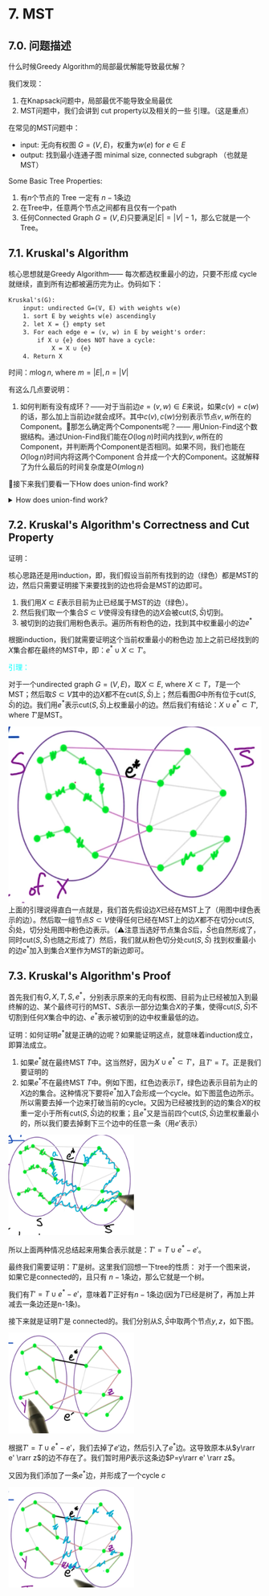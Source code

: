 
# 7. MST

## 7.0. 问题描述

什么时候Greedy Algorithm的局部最优解能导致最优解？

我们发现：
1. 在Knapsack问题中，局部最优不能导致全局最优
2. MST问题中，我们会讲到 cut property以及相关的一些 引理。（这是重点）

在常见的MST问题中：
- input: 无向有权图 $G=(V,E)$，权重为$w(e) \text{ for } e\in E$
- output: 找到最小连通子图 minimal size, connected subgraph （也就是MST）

Some Basic Tree Properties:
1. 有$n$个节点的 Tree 一定有 $n-1$条边
2. 在Tree中，任意两个节点之间都有且仅有一个path
3. 任何Connected Graph $G=(V, E)$只要满足$|E| = |V|-1$，那么它就是一个Tree。

## 7.1. Kruskal's Algorithm
核心思想就是Greedy Algorithm—— 每次都选权重最小的边，只要不形成 cycle就继续，直到所有边都被遍历完为止。伪码如下：
```
Kruskal's(G):
    input: undirected G=(V, E) with weights w(e)
    1. sort E by weights w(e) ascendingly
    2. let X = {} empty set
    3. For each edge e = (v, w) in E by weight's order:
        if X ∪ {e} does NOT have a cycle:
            X = X ∪ {e}
    4. Return X
```
时间：$m\log n \text{, where } m = |E|, n=|V|$

有这么几点要说明：
1. 如何判断有没有成环？——对于当前边$e=(v,w)\in E$来说，如果$c(v) = c(w)$的话，那么加上当前边$e$就会成环。其中$c(v), c(w)$分别表示节点$v, w$所在的Component。🤔那怎么确定两个Components呢？—— 用Union-Find这个数据结构。通过Union-Find我们能在$O(\log n)$时间内找到$v, w$所在的Component，并判断两个Component是否相同。如果不同，我们也能在$O(\log n)$时间内将这两个Component 合并成一个大的Component。这就解释了为什么最后的时间复杂度是$O(m\log n)$

🤔接下来我们要看一下How does union-find work?

<details>
<summary>How does union-find work?</summary>

</details>

## 7.2. Kruskal's Algorithm's Correctness and Cut Property

证明：

核心思路还是用induction，即，我们假设当前所有找到的边（绿色）都是MST的边，然后只需要证明接下来要找到的边也将会是MST的边即可。

1. 我们用$X\subset E$表示目前为止已经属于MST的边（绿色）。
2. 然后我们取一个集合$S\subset V$使得没有绿色的边$X$会被$\text{cut}(S,\bar{S})$切到。
3. 被切到的边我们用粉色表示。遍历所有粉色的边，找到其中权重最小的边$e^*$

根据induction，我们就需要证明这个当前权重最小的粉色边 加上之前已经找到的$X$集合都在最终的MST中，即：$e^*\cup X\subset T'$。



<span style="color:cyan">引理：</span>

对于一个undirected graph $G=(V, E)$，取$X\subset E \text{, where }  X \subset T$，$T$是一个MST；然后取$S\subset V$其中的边$X$都不在$\text{cut}(S, \bar{S})$上；然后看图$G$中所有位于$\text{cut}(S,\bar{S})$的边。我们用$e^*$表示$\text{cut}(S,\bar{S})$上权重最小的边。然后我们有结论：$X\cup e^*\subset T' \text{, where } T'$是MST。


![](./img/gr3_cut.png)
上面的引理说得直白一点就是，我们首先假设边$X$已经在MST上了（用图中绿色表示的边）。然后取一组节点$S\subset V$使得任何已经在MST上的边$X$都不在切分$\text{cut}(S,\bar{S})$处，切分处用图中粉色边表示。（⚠️注意当选好节点集合$S$后，$\bar{S}$也自然形成了，同时$\text{cut}(S,\bar{S})$也随之形成了）然后，我们就从粉色切分处$\text{cut}(S,\bar{S})$ 找到权重最小的边$e^*$加入到集合$X$里作为MST的新边即可。


## 7.3. Kruskal's Algorithm's Proof

首先我们有$G, X, T, S, e^*$，分别表示原来的无向有权图、目前为止已经被加入到最终解的边、某个最终可行的MST、$S$表示一部分边集合$X$的子集，使得$\text{cut}(S, \bar{S})$不切割到任何$X$集合中的边、$e^*$表示被切到的边中权重最低的边。

证明：如何证明$e^*$就是正确的边呢？如果能证明这点，就意味着induction成立，即算法成立。

1. 如果$e^*$就在最终MST $T$中。这当然好，因为$X\cup e^* \subset T'$，且$T'=T$。正是我们要证明的
2. 如果$e^*$不在最终MST $T$中。例如下图，红色边表示$T$，绿色边表示目前为止的$X$边的集合。这种情况下要将$e^*$加入$T$会形成一个cycle。如下图蓝色边所示。所以需要去掉一个边来打破当前的cycle。又因为已经被找到的边的集合$X$的权重一定小于所有$\text{cut}(S, \bar{S})$边的权重；且$e^*$又是当前四个$\text{cut}(S, \bar{S})$边里权重最小的，所以我们要去掉剩下三个边中的任意一条（用$e'$表示）



<!-- <p><img src="./img/gr3_construct_T.png" width="250", height="200"></p> -->

<p><img src="./img/gr3_construct_T_2.png" width="250", height="200"></p>

所以上面两种情况总结起来用集合表示就是：$T'=T\cup e^*-e'$。

最终我们需要证明：$T'$是树。这里我们回想一下tree的性质：
对于一个图来说，如果它是connected的，且只有 $n-1$条边，那么它就是一个树。

我们有$T'=T\cup e^*-e'$，意味着$T'$正好有$n-1$条边(因为$T$已经是树了，再加上并减去一条边还是n-1条)。

接下来就是证明$T'$是 connected的。我们分别从$S,\bar{S}$中取两个节点$y,z$，如下图。
<p><img src="./img/gr3_T_is_tree.png" width="250", height="200"></p>

根据$T'=T\cup e^*-e'$，我们去掉了$e'$边，然后引入了$e^*$边。这导致原本从$y\rarr e' \rarr z$的边不存在了。我们暂时用$P$表示这条边$P=y\rarr e' \rarr z$。

又因为我们添加了一条$e^*$边，并形成了一个cycle $c$

<p><img src="./img/gr3_T_is_tree_cycle.png" width="250", height="200"></p>

























